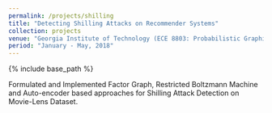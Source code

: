```yaml
---
permalink: /projects/shilling
title: "Detecting Shilling Attacks on Recommender Systems"
collection: projects
venue: "Georgia Institute of Technology (ECE 8803: Probabilistic Graphical Models for Machine Learning)"
period: "January - May, 2018"
---
```


{% include base_path %}

Formulated and Implemented Factor Graph, Restricted Boltzmann Machine and Auto-encoder based approaches for Shilling
Attack Detection on Movie-Lens Dataset.
